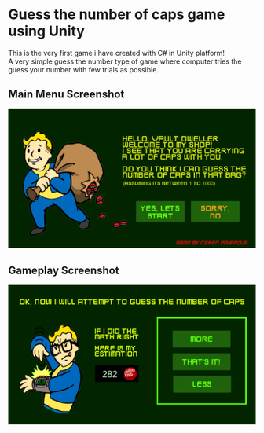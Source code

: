 # Guess the number of caps game using Unity
This is the very first game i have created with C# in Unity platform!
<br>A very simple guess the number type of game where computer tries the guess your number with few trials as possible. 

## Main Menu Screenshot
<img src="fallout_mainpage.png" width="700">

## Gameplay Screenshot
<img src="gameplay.png" width="700">
